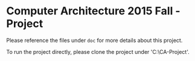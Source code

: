 # Computer Architecture 2015 Fall - Project
Please reference the files under `doc` for more details about this project.

To run the project directly, please clone the project under 'C:\CA-Project'.

